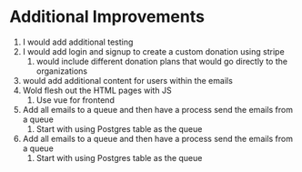 # Additional Improvements

1. I would add additional testing
2. I would add login and signup to create a custom donation using stripe
   1. would include different donation plans that would go directly to the organizations
3. would add additional content for users within the emails
4. Wold flesh out the HTML pages with JS
   1. Use vue for frontend
5. Add all emails to a queue and then have a process send the emails from a queue
   1. Start with using Postgres table as the queue
6. Add all emails to a queue and then have a process send the emails from a queue
   1. Start with using Postgres table as the queue
